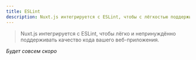 ```yaml
---
title: ESLint
description: Nuxt.js интегрируется с ESLint, чтобы с лёгкостью поддерживать качество кода вашего веб-приложения.
---
```


> Nuxt.js интегрируется с ESLint, чтобы лёгко и непринуждённо поддерживать качество кода вашего веб-приложения.

*Будет совсем скоро*
